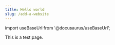 ```yaml
---
title: Hello world
slug: /add-a-website
---
```


import useBaseUrl from '@docusaurus/useBaseUrl';

This is a test page.
